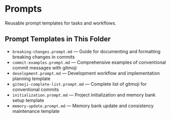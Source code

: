 # Prompts

Reusable prompt templates for tasks and workflows.

## Prompt Templates in This Folder

- `breaking-changes.prompt.md` — Guide for documenting and formatting breaking changes in commits
- `commit-examples.prompt.md` — Comprehensive examples of conventional commit messages with gitmoji
- `development.prompt.md` — Development workflow and implementation planning template
- `gitmoji-complete-list.prompt.md` — Complete list of gitmoji for conventional commits
- `initialization.prompt.md` — Project initialization and memory bank setup template
- `memory-update.prompt.md` — Memory bank update and consistency maintenance template

